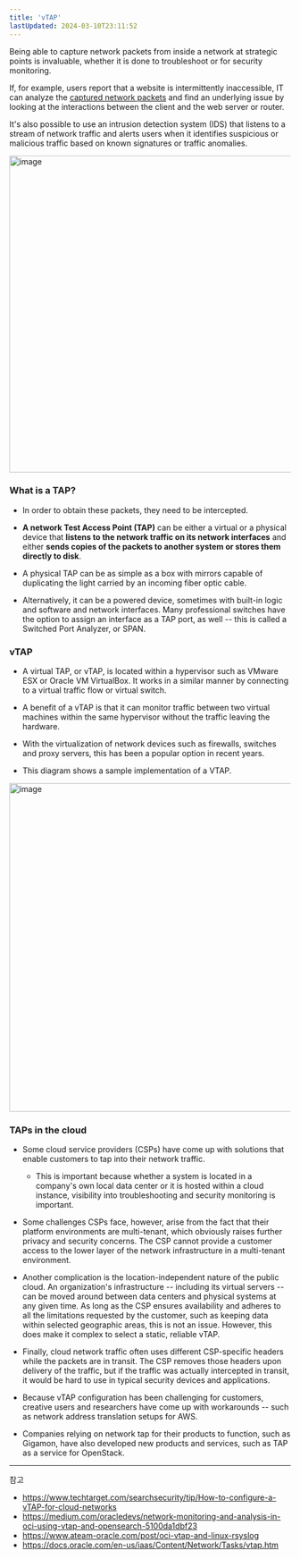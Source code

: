 ```yaml
---
title: 'vTAP'
lastUpdated: 2024-03-10T23:11:52
---
```

Being able to capture network packets from inside a network at strategic points is invaluable, whether it is done to troubleshoot or for security monitoring.

If, for example, users report that a website is intermittently inaccessible, IT can analyze the [captured network packets](https://www.techtarget.com/searchunifiedcommunications/tip/Check-packet-loss-to-manage-call-quality) and find an underlying issue by looking at the interactions between the client and the web server or router.

It's also possible to use an intrusion detection system (IDS) that listens to a stream of network traffic and alerts users when it identifies suspicious or malicious traffic based on known signatures or traffic anomalies.

<img width="567" alt="image" src="https://github.com/rlaisqls/TIL/assets/81006587/ad7d9b8d-35b6-44ee-bf29-b203e0739be9">

### What is a TAP?

- In order to obtain these packets, they need to be intercepted.

- **A network Test Access Point (TAP)** can be either a virtual or a physical device that **listens to the network traffic on its network interfaces** and either **sends copies of the packets to another system or stores them directly to disk**.

- A physical TAP can be as simple as a box with mirrors capable of duplicating the light carried by an incoming fiber optic cable. 
- Alternatively, it can be a powered device, sometimes with built-in logic and software and network interfaces. Many professional switches have the option to assign an interface as a TAP port, as well -- this is called a Switched Port Analyzer, or SPAN.

### vTAP

- A virtual TAP, or vTAP, is located within a hypervisor such as VMware ESX or Oracle VM VirtualBox. It works in a similar manner by connecting to a virtual traffic flow or virtual switch.

- A benefit of a vTAP is that it can monitor traffic between two virtual machines within the same hypervisor without the traffic leaving the hardware.

- With the virtualization of network devices such as firewalls, switches and proxy servers, this has been a popular option in recent years.

- This diagram shows a sample implementation of a VTAP.

<img width="588" alt="image" src="https://github.com/rlaisqls/TIL/assets/81006587/ec65abd1-1f12-4850-bb60-0fab0ce241e8">

### TAPs in the cloud

- Some cloud service providers (CSPs) have come up with solutions that enable customers to tap into their network traffic. 
  - This is important because whether a system is located in a company's own local data center or it is hosted within a cloud instance, visibility into troubleshooting and security monitoring is important.

- Some challenges CSPs face, however, arise from the fact that their platform environments are multi-tenant, which obviously raises further privacy and security concerns. The CSP cannot provide a customer access to the lower layer of the network infrastructure in a multi-tenant environment.

- Another complication is the location-independent nature of the public cloud. An organization's infrastructure -- including its virtual servers -- can be moved around between data centers and physical systems at any given time. As long as the CSP ensures availability and adheres to all the limitations requested by the customer, such as keeping data within selected geographic areas, this is not an issue. However, this does make it complex to select a static, reliable vTAP.

- Finally, cloud network traffic often uses different CSP-specific headers while the packets are in transit. The CSP removes those headers upon delivery of the traffic, but if the traffic was actually intercepted in transit, it would be hard to use in typical security devices and applications.

- Because vTAP configuration has been challenging for customers, creative users and researchers have come up with workarounds -- such as network address translation setups for AWS.

- Companies relying on network tap for their products to function, such as Gigamon, have also developed new products and services, such as TAP as a service for OpenStack.


---
참고
- https://www.techtarget.com/searchsecurity/tip/How-to-configure-a-vTAP-for-cloud-networks
- https://medium.com/oracledevs/network-monitoring-and-analysis-in-oci-using-vtap-and-opensearch-5100da1dbf23
- https://www.ateam-oracle.com/post/oci-vtap-and-linux-rsyslog
- https://docs.oracle.com/en-us/iaas/Content/Network/Tasks/vtap.htm